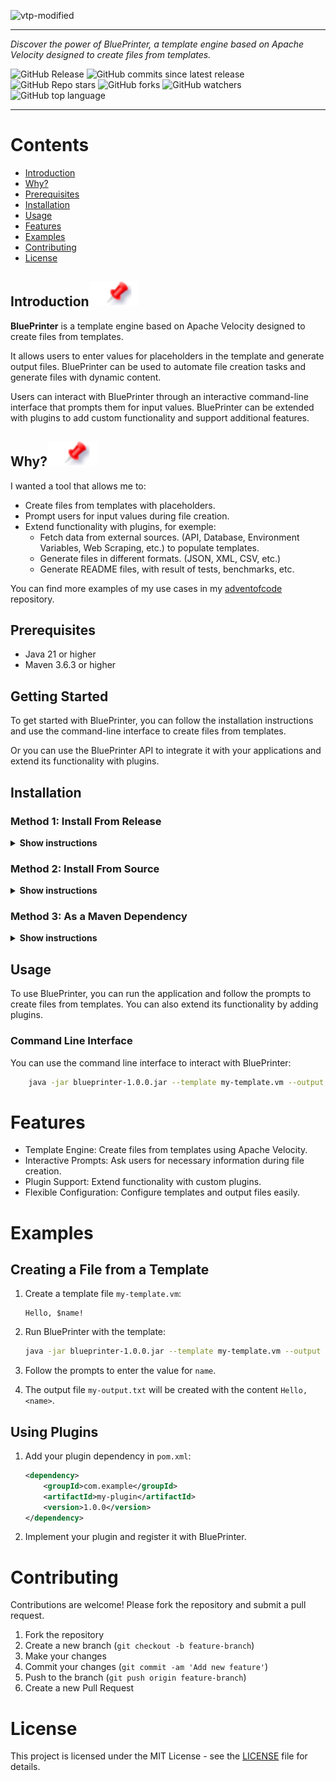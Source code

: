 ![vtp-modified](https://github.com/user-attachments/assets/dfa9bbb9-f996-468b-80f8-92119db0ba39)

---
*Discover the power of BluePrinter, a template engine based on Apache Velocity designed to create files from templates.*


![GitHub Release](https://img.shields.io/github/v/release/Viinyard/blueprinter?include_prereleases&display_name=release&style=for-the-badge&label=Latest%20release)
![GitHub commits since latest release](https://img.shields.io/github/commits-since/Viinyard/blueprinter/latest?include_prereleases&style=for-the-badge)
![GitHub Repo stars](https://img.shields.io/github/stars/Viinyard/blueprinter?style=for-the-badge)
![GitHub forks](https://img.shields.io/github/forks/Viinyard/blueprinter?style=for-the-badge)
![GitHub watchers](https://img.shields.io/github/watchers/Viinyard/blueprinter?style=for-the-badge)
![GitHub top language](https://img.shields.io/github/languages/top/Viinyard/blueprinter?style=for-the-badge)

---

# Contents

- [Introduction](#introduction)
- [Why?](#why)
- [Prerequisites](#prerequisites)
- [Installation](#installation)
- [Usage](#usage)
- [Features](#features)
- [Examples](#examples)
- [Contributing](#contributing)
- [License](#license)

## Introduction[![](https://raw.githubusercontent.com/aregtech/areg-sdk/master/docs/img/pin.svg)](#introduction)

**BluePrinter** is a template engine based on Apache Velocity designed to create files from templates.

It allows users to enter values for placeholders in the template and generate output files. BluePrinter can be used to automate file creation tasks and generate files with dynamic content.

Users can interact with BluePrinter through an interactive command-line interface that prompts them for input values. BluePrinter can be extended with plugins to add custom functionality and support additional features.


## Why?[![](https://raw.githubusercontent.com/aregtech/areg-sdk/master/docs/img/pin.svg)](#why)

I wanted a tool that allows me to:

- Create files from templates with placeholders.
- Prompt users for input values during file creation.
- Extend functionality with plugins, for exemple:
   - Fetch data from external sources. (API, Database, Environment Variables, Web Scraping, etc.) to populate templates.
   - Generate files in different formats. (JSON, XML, CSV, etc.)
   - Generate README files, with result of tests, benchmarks, etc.

You can find more examples of my use cases in my [adventofcode](https://github.com/Viinyard/adventofcode) repository.

## Prerequisites

- Java 21 or higher
- Maven 3.6.3 or higher

## Getting Started

To get started with BluePrinter, you can follow the installation instructions and use the command-line interface to create files from templates.

Or you can use the BluePrinter API to integrate it with your applications and extend its functionality with plugins.

## Installation

### Method 1: Install From Release
<details><summary><b>Show instructions</b></summary>

1. Download the latest release from the [releases page](https://github.com/Viinyard/blueprinter/releases/latest).
   - You can download the `blueprinter.zip` file for Windows or the `blueprinter.tar.gz` file for Linux.
2. Extract the contents of the archive in a `blueprinter` directory.
3. Add the `blueprinter` directory to your PATH environment variable.
   - On Windows, you can add the directory to the PATH using the System Properties dialog.
   - On Linux, you can add the directory to the PATH by editing the `.bashrc` or `.bash_profile` file.
     - Example: `export PATH=$PATH:/path/to/blueprinter`
4. Run the `bp` command to run BluePrinter.

</details>

### Method 2: Install From Source
<details><summary><b>Show instructions</b></summary>

1. Clone the repository:
    ```sh
    git clone https://github.com/yourusername/blueprinter.git
    cd blueprinter
    ```

2. Build the project using Maven:
    ```sh
    mvn clean install
    ```

3. Run the application:
    ```sh
    java -jar blueprinter-shell/target/blueprinter-shell-1.1.5.jar
    ```

</details>

### Method 3: As a Maven Dependency
<details><summary><b>Show instructions</b></summary>

1. Add the BluePrinter dependency to your `pom.xml` file:
    ```xml
    <dependency>
        <groupId>dev.vinyard.blueprinter.runner</groupId>
        <artifactId>blue-printer-runner</artifactId>
        <version>1.2.0</version>
    </dependency>
    ```

</details>

## Usage

To use BluePrinter, you can run the application and follow the prompts to create files from templates. You can also extend its functionality by adding plugins.

### Command Line Interface

You can use the command line interface to interact with BluePrinter:

```sh
    java -jar blueprinter-1.0.0.jar --template my-template.vm --output my-output.txt
```

# Features
- Template Engine: Create files from templates using Apache Velocity.
- Interactive Prompts: Ask users for necessary information during file creation.
- Plugin Support: Extend functionality with custom plugins.
- Flexible Configuration: Configure templates and output files easily.

# Examples

## Creating a File from a Template

1. Create a template file `my-template.vm`:

    ```
    Hello, $name!
    ```
2. Run BluePrinter with the template:

    ```sh
    java -jar blueprinter-1.0.0.jar --template my-template.vm --output my-output.txt
    ```
   
3. Follow the prompts to enter the value for `name`.
4. The output file `my-output.txt` will be created with the content `Hello, <name>`.

## Using Plugins

1. Add your plugin dependency in `pom.xml`:

    ```xml
    <dependency>
        <groupId>com.example</groupId>
        <artifactId>my-plugin</artifactId>
        <version>1.0.0</version>
    </dependency>
    ```
   
2. Implement your plugin and register it with BluePrinter.

# Contributing

Contributions are welcome! Please fork the repository and submit a pull request.

1. Fork the repository
2. Create a new branch (`git checkout -b feature-branch`)
3. Make your changes
4. Commit your changes (`git commit -am 'Add new feature'`)
5. Push to the branch (`git push origin feature-branch`)
6. Create a new Pull Request

# License

This project is licensed under the MIT License - see the [LICENSE](LICENSE) file for details.